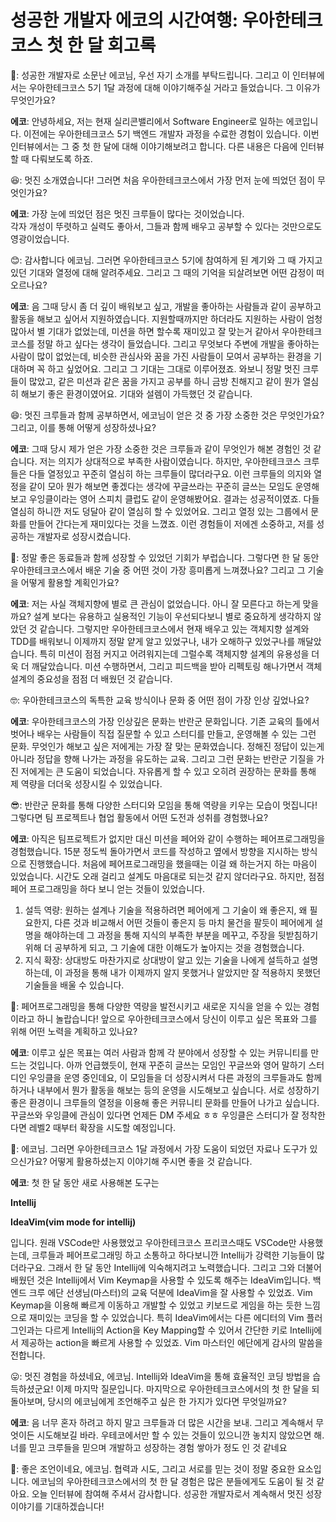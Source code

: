 # 성공한 개발자 에코의 시간여행: 우아한테크코스 첫 한 달 회고록


🙂: 성공한 개발자로 소문난 에코님, 우선 자기 소개를 부탁드립니다. 그리고 이 인터뷰에서는 우아한테크코스 5기 1달 과정에 대해 이야기해주실 거라고 들었습니다. 그 이유가 무엇인가요?

**에코**: 안녕하세요, 저는 현재 실리콘밸리에서 Software Engineer로 일하는 에코입니다. 이전에는 우아한테크코스 5기 백엔드 개발자 과정을 수료한 경험이 있습니다. 이번 인터뷰에서는 그 중 첫 한 달에 대해 이야기해보려고 합니다. 다른 내용은 다음에 인터뷰할 때 다뤄보도록 하죠.

😆: 멋진 소개였습니다! 그러면 처음 우아한테크코스에서 가장 먼저 눈에 띄었던 점이 무엇인가요?

**에코**: 가장 눈에 띄었던 점은 멋진 크루들이 많다는 것이었습니다.   
각자 개성이 뚜렷하고 실력도 좋아서, 그들과 함께 배우고 공부할 수 있다는 것만으로도 영광이었습니다.

😊: 감사합니다 에코님. 그러면 우아한테크코스 5기에 참여하게 된 계기와 그 때 가지고 있던 기대와 열정에 대해 알려주세요. 그리고 그 때의 기억을 되살려보면 어떤 감정이 떠오르나요?

**에코**: 음 그때 당시 좀 더 깊이 배워보고 싶고, 개발을 좋아하는 사람들과 같이 공부하고 활동을 해보고 싶어서 지원하였습니다. 지원할때까지만 하더라도 지원하는 사람이 엄청 많아서 별 기대가 없었는데, 미션을 하면 할수록 재미있고 잘 맞는거 같아서 우아한테크코스를 정말 하고 싶다는 생각이 들었습니다. 그리고 무엇보다 주변에 개발을 좋아하는 사람이 많이 없었는데, 비슷한 관심사와 꿈을 가진 사람들이 모여서 공부하는 환경을 기대하며 꼭 하고 싶었어요. 그리고 그 기대는 그대로 이루어졌죠. 와보니 정말 멋진 크루들이 많았고, 같은 미션과 같은 꿈을 가지고 공부를 하니 금방 친해지고 같이 뭔가 열심히 해보기 좋은 환경이였어요. 기대와 설렘이 가득했던 것 같습니다.

😄: 멋진 크루들과 함께 공부하면서, 에코님이 얻은 것 중 가장 소중한 것은 무엇인가요? 그리고, 이를 통해 어떻게 성장하셨나요?

**에코**: 그때 당시 제가 얻은 가장 소중한 것은 크루들과 같이 무엇인가 해본 경험인 것 같습니다. 저는 의지가 상대적으로 부족한 사람이였습니다. 하지만, 우아한테크코스 크루들은 다들 열정있고 꾸준히 열심히 하는 크루들이 많더라구요. 이런 크루들의 의지와 열정을 같이 모아 뭔가 해보면 좋겠다는 생각에 꾸글쓰라는 꾸준히 글쓰는 모임도 운영해보고 우잉클이라는 영어 스피치 클럽도 같이 운영해봤어요. 결과는 성공적이였죠. 다들 열심히 하니깐 저도 덩달아 같이 열심히 할 수 있었어요. 그리고 열정 있는 그룹에서 문화를 만들어 간다는게 재미있다는 것을 느꼈죠. 이런 경험들이 저에겐 소중하고, 저를 성공하는 개발자로 성장시켰습니다.

🥹: 정말 좋은 동료들과 함께 성장할 수 있었던 기회가 부럽습니다. 그렇다면 한 달 동안 우아한테크코스에서 배운 기술 중 어떤 것이 가장 흥미롭게 느껴졌나요? 그리고 그 기술을 어떻게 활용할 계획인가요?

**에코**: 저는 사실 객체지향에 별로 큰 관심이 없었습니다. 아니 잘 모른다고 하는게 맞을까요? 설계 보다는 유용하고 실용적인 기능이 우선되다보니 별로 중요하게 생각하지 않았던 것 같습니다. 그렇지만 우아한테크코스에서 현재 배우고 있는 객체지향 설계와 TDD를 배워보니 이제까지 정말 얕게 알고 있었구나, 내가 오해하구 있었구나를 깨달았습니다. 특히 미션이 점점 커지고 어려워지는데 그럴수록 객체지향 설계의 유용성을 더욱 더 깨달았습니다. 미션 수행하면서, 그리고 피드백을 받아 리펙토링 해나가면서 객체 설계의 중요성을 점점 더 배웠던 것 같습니다.

🤓: 우아한테크코스의 독특한 교육 방식이나 문화 중 어떤 점이 가장 인상 깊었나요?

**에코**: 우아한테크코스의 가장 인상깊은 문화는 반란군 문화입니다. 기존 교육의 틀에서 벗어나 배우는 사람들이 직접 질문할 수 있고 스터디를 만들고, 운영해볼 수 있는 그런 문화. 무엇인가 해보고 싶은 저에게는 가장 잘 맞는 문화였습니다. 정해진 정답이 있는게 아니라 정답을 향해 나가는 과정을 유도하는 교육. 그리고 그런 문화는 반란군 기질을 가진 저에게는 큰 도움이 되었습니다. 자유롭게 할 수 있고 오히려 권장하는 문화를 통해 제 역량을 더더욱 성장시킬 수 있었습니다.

😎: 반란군 문화를 통해 다양한 스터디와 모임을 통해 역량을 키우는 모습이 멋집니다! 그렇다면 팀 프로젝트나 협업 활동에서 어떤 도전과 성취를 경험했나요?

**에코**: 아직은 팀프로젝트가 없지만 대신 미션을 페어와 같이 수행하는 페어프로그래밍을 경험했습니다. 15분 정도씩 돌아가면서 코드를 작성하고 옆에서 방향을 지시하는 방식으로 진행했습니다. 처음에 페어프로그래밍을 했을때는 이걸 왜 하는거지 하는 마음이 있었습니다. 시간도 오래 걸리고 설계도 마음대로 되는것 같지 않더라구요. 하지만, 점점 페어 프로그래밍을 하다 보니 얻는 것들이 있었습니다.   
1. 설득 역량: 원하는 설계나 기술을 적용하려면 페어에게 그 기술이 왜 좋은지, 왜 필요한지, 다른 것과 비교해서 어떤 것들이 좋은지 등 마치 물건을 팔듯이 페어에게 설명을 해야하는데 그 과정을 통해 지식의 부족한 부분을 메꾸고, 주장을 뒷받침하기 위해 더 공부하게 되고, 그 기술에 대한 이해도가 높아지는 것을 경험했습니다.   
2. 지식 확장: 상대방도 마찬가지로 상대방이 알고 있는 기술을 나에게 설득하고 설명하는데, 이 과정을 통해 내가 이제까지 알지 못했거나 알았지만 잘 적용하지 못했던 기술들을 배울 수 있습니다.

🤩: 페어프로그래밍을 통해 다양한 역량을 발전시키고 새로운 지식을 얻을 수 있는 경험이라고 하니 놀랍습니다! 앞으로 우아한테크코스에서 당신이 이루고 싶은 목표와 그를 위해 어떤 노력을 계획하고 있나요?

**에코**: 이루고 싶은 목표는 여러 사람과 함께 각 분야에서 성장할 수 있는 커뮤니티를 만드는 것입니다. 아까 언급했듯이, 현재 꾸준히 글쓰는 모임인 꾸글쓰와 영어 말하기 스터디인 우잉클을 운영 중인데요, 이 모임들을 더 성장시켜서 다른 과정의 크루들과도 함께하거나 내부에서 뭔가 활동을 해보는 등의 운영을 시도해보고 싶습니다. 서로 성장하기 좋은 환경이니 크루들의 열정을 이용해 좋은 커뮤니티 문화를 만들어 나가고 싶습니다. 꾸글쓰와 우잉클에 관심이 있다면 언제든 DM 주세요 ㅎㅎ 우잉클은 스터디가 잘 정착한다면 레벨2 때부터 확장을 시도할 예정입니다.

🧐: 에코님. 그러면 우아한테크코스 1달 과정에서 가장 도움이 되었던 자료나 도구가 있으신가요? 어떻게 활용하셨는지 이야기해 주시면 좋을 것 같습니다.

**에코**: 첫 한 달 동안 새로 사용해본 도구는

**Intellij** 

**IdeaVim(vim mode for intellij)** 

입니다. 원래 VSCode만 사용했었고 우아한테크코스 프리코스때도 VSCode만 사용했는데, 크루들과 페어프로그래밍 하고 소통하고 하다보니깐 Intellij가 강력한 기능들이 많더라구요. 그래서 한 달 동안 Intellij에 익숙해지려고 노력했습니다. 그리고 그와 더불어 배웠던 것은 Intellij에서 Vim Keymap을 사용할 수 있도록 해주는 IdeaVim입니다. 백엔드 크루 에단 선생님(마스터)의 교육 덕분에 IdeaVim을 잘 사용할 수 있었죠. Vim Keymap을 이용해 빠르게 이동하고 개발할 수 있었고 키보드로 게임을 하는 듯한 느낌으로 재미있는 코딩을 할 수 있었습니다. 특히 IdeaVim에서는 다른 에디터의 Vim 플러그인과는 다르게 Intellij의 Action을 Key Mapping할 수 있어서 간단한 키로 Intellij에서 제공하는 action을 빠르게 사용할 수 있었죠. Vim 마스터인 에단에게 감사의 말씀을 전합니다.

😛: 멋진 경험을 하셨네요, 에코님. Intellij와 IdeaVim을 통해 효율적인 코딩 방법을 습득하셨군요! 이제 마지막 질문입니다. 마지막으로 우아한테크코스에서의 첫 한 달을 되돌아보며, 당시의 에코님에게 조언해주고 싶은 한 가지가 있다면 무엇일까요?

**에코**: 음 너무 혼자 하려고 하지 말고 크루들과 더 많은 시간을 보내. 그리고 계속해서 무엇이든 시도해보길 바라. 우테코에서만 할 수 있는 것들이 있으니깐 놓치지 않았으면 해. 너를 믿고 크루들을 믿으며 개발하고 성장하는 경험 쌓아가 정도 인 것 같네요

🫡: 좋은 조언이네요, 에코님. 협력과 시도, 그리고 서로를 믿는 것이 정말 중요한 요소입니다. 에코님의 우아한테크코스에서의 첫 한 달 경험은 많은 분들에게도 도움이 될 것 같아요. 오늘 인터뷰에 참여해 주셔서 감사합니다. 성공한 개발자로서 계속해서 멋진 성장 이야기를 기대하겠습니다!
